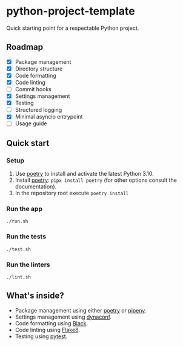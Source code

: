 # python-project-template
Quick starting point for a respectable Python project.

## Roadmap
- [x] Package management
- [x] Directory structure
- [x] Code formatting
- [x] Code linting
- [ ] Commit hooks
- [x] Settings management
- [x] Testing
- [ ] Structured logging
- [x] Minimal asyncio entrypoint
- [ ] Usage guide

## Quick start

### Setup
1. Use [poetry] to install and activate the latest Python 3.10.
2. Install [poetry]: `pipx install poetry` (for other options consult the documentation).
3. In the repository root execute `poetry install`

### Run the app

```shell
./run.sh
```

### Run the tests
```shell
./test.sh
```

### Run the linters

```shell
./lint.sh
```


## What's inside?
- Package management using either [poetry] or [pipenv].
- Settings management using [dynaconf]. 
- Code formatting using [Black](https://black.readthedocs.io).
- Code linting using [Flake8](https://flake8.pycqa.org).
- Testing using [pytest](https://docs.pytest.org).

[pyenv]: https://github.com/pyenv/pyenv
[pipenv]: https://pipenv.pypa.io/en/latest/
[poetry]: https://python-poetry.org/
[dynaconf]: https://www.dynaconf.com/
